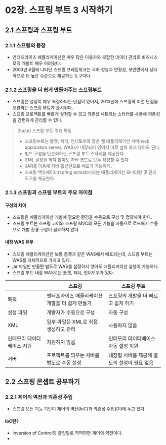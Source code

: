 # 02장. 스프링 부트 3 시작하기
## 2.1 스프링과 스프링 부트
### 2.1.1 스프링의 등장
- 엔터프라이즈 애플리케이션은 매우 많은 이용자와 복잡한 데이터 관리로 비즈니스 로직 개발이 매우 어려웠다.
- 2003년 6월에 나타난 스프링 프레임워크는 서버 성능과 안정성, 보안면에서 상대적으로 더 높은 수준으로 제공하는 도구이다.

### 2.1.2 스프링을 더 쉽게 만들어주는 스프링부트
- 스프링은 설정이 매우 복잡하다는 단점이 있어서, 2013년에 스프링의 이런 단점을 보완하는 스프링 부트가 출시된다.
- 스프링 프로젝트를 빠르게 설정할 수 있고 의존성 세트라는 스타터를 사용해 의존성을 간편하게 관리할 수 있다.

> [!note] 스프링 부트 주요 특징
> - 스프링부트는 톰캣, 제티, 언더토우와 같은 웹 애플리케이션 서버(web application server, WAS)가 내장되어 있어서 따로 설치 하지 않아도 된다.
> - 빌드 구성을 단순화하는 스프링 부트 스타터를 제공한다.
> - XML 설정을 하지 않아도 자바 코드로 모두 작성할 수 있다.
> - JAR를 이용해 자바 옵션만으로 배포가 가능하다.
> - 스프링 액츄에이터(spring actuator)라는 애플리케이션 모니터링 및 관리 도구를 제공한다.

### 2.1.3 스프링과 스프링 부트의 주요 차이점
#### 구성의 차이
- 스프링은 애플리케이션 개발에 필요한 환경을 수동으로 구성 및 정의해야 한다.
- 스프링 부트는 스프링 코어와 스프링 MVC의 모든 기능을 자동으로 로드해서 수동으로 개발 환경 구성이 필요하지 않다.

#### 내장 WAS 유무
- 스프링 애플리케이션은 보통 톰캣과 같은 WAS에서 배포되는데, 스프링 부트는 WAS를 자체적으로 가지고 있다.
- jar 파일만 만들면 별도로 WAS를 설정하지 않아도 애플리케이션 실행이 가능하다.
- 스프링 부트 내장 WAS로는 톰캣, 제티, 언더토우가 있다.

|                | 스프링                        | 스프링 부트                    |
| -------------- | -------------------------- | ------------------------- |
| 목적             | 엔터프라이즈 애플리케이션 개발을 더 쉽게 만들기 | 스프링의 개발을 더 빠르고 쉽게 하기      |
| 설정 파일          | 개발자가 수동으로 구성               | 자동 구성                     |
| XML            | 일부 파일은 XML로 직접 생성하고 관리     | 사용하지 않음                   |
| 인메모리 데이터베이스 지원 | 지원하지 않음                    | 인메모리 데이터베이스 자동 설정 지원      |
| 서버             | 프로젝트를 띄우는 서버를 별도로 수동 설정    | 내장형 서버를 제공해 별도의 설정이 필요 없음 |

## 2.2 스프링 콘셉트 공부하기
### 2.2.1 제어의 역전과 의존성 주입
- 스프링 모든 기능 기반이 제어의 역전(IoC)과 의존성 주입(DI)에 두고 있다.

#### IoC란?
- Inversion of Control의 줄임말로 직역하면 제어의 역전이다.
- 